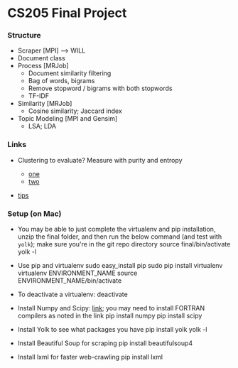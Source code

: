 # CS205 Final Project

### Structure
- Scraper [MPI] --> WILL
- Document class
- Process [MRJob]
    * Document similarity filtering
    * Bag of words, bigrams
    * Remove stopword / bigrams with both stopwords
    * TF-IDF
- Similarity [MRJob]
    * Cosine similarity; Jaccard index
- Topic Modeling [MPI and Gensim]
    * LSA; LDA

### Links
- Clustering to evaluate? Measure with purity and entropy
    * [one](http://ieeexplore.ieee.org/stamp/stamp.jsp?tp=&arnumber=5571521)
    * [two](http://favi.com.vn/wp-content/uploads/2012/05/pg049_Similarity_Measures_for_Text_Document_Clustering.pdf)

- [tips](http://stackoverflow.com/questions/2380394/simple-implementation-of-n-gram-tf-idf-and-cosine-similarity-in-python?rq=1)

### Setup (on Mac)
- You may be able to just complete the virtualenv and pip installation, unzip the final folder, and then run the below command (and test with `yolk`); make sure you're in the git repo directory
        source final/bin/activate
        yolk -l
- Use pip and virtualenv
        sudo easy_install pip
        sudo pip install virtualenv
        virtualenv ENVIRONMENT_NAME
        source ENVIRONMENT_NAME/bin/activate
- To deactivate a virtualenv:
        deactivate

- Install Numpy and Scipy: [link](http://www.scipy.org/Installing_SciPy/Mac_OS_X); you may need to install FORTRAN compilers as noted in the link
        pip install numpy
        pip install scipy
- Install Yolk to see what packages you have
        pip install yolk
        yolk -l
- Install Beautiful Soup for scraping
        pip install beautifulsoup4
- Install lxml for faster web-crawling
        pip install lxml